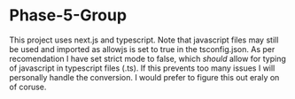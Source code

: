 # Phase-5-Group
This project uses next.js and typescript. Note that javascript files may still be used and imported as allowjs is set to true in the tsconfig.json. As per recomendation I have set strict mode to false, which *should* allow for typing of javascript in typescript files (.ts). If this prevents too many issues I will personally handle the conversion. I would prefer to figure this out eraly on of coruse. 